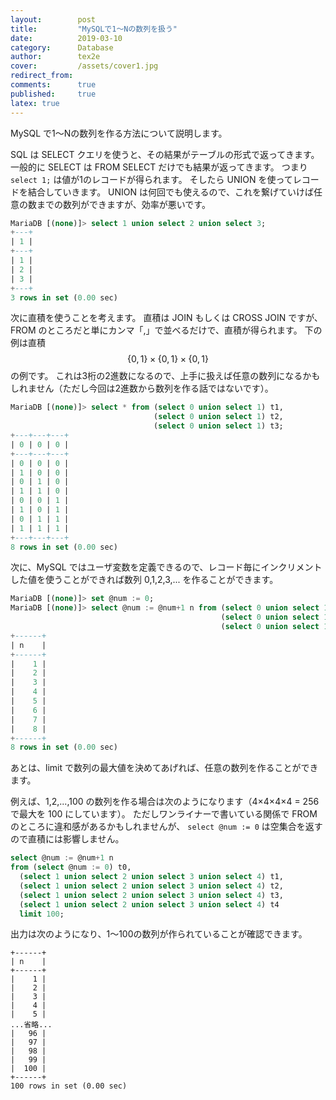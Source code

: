 ```yaml
---
layout:        post
title:         "MySQLで1〜Nの数列を扱う"
date:          2019-03-10
category:      Database
author:        tex2e
cover:         /assets/cover1.jpg
redirect_from:
comments:      true
published:     true
latex: true
---
```


MySQL で1〜Nの数列を作る方法について説明します。

SQL は SELECT クエリを使うと、その結果がテーブルの形式で返ってきます。
一般的に SELECT は FROM SELECT だけでも結果が返ってきます。
つまり `select 1;` は値が1のレコードが得られます。
そしたら UNION を使ってレコードを結合していきます。
UNION は何回でも使えるので、これを繋げていけば任意の数までの数列ができますが、効率が悪いです。

```sql
MariaDB [(none)]> select 1 union select 2 union select 3;
+---+
| 1 |
+---+
| 1 |
| 2 |
| 3 |
+---+
3 rows in set (0.00 sec)
```

次に直積を使うことを考えます。
直積は JOIN もしくは CROSS JOIN ですが、FROM のところだと単にカンマ「,」で並べるだけで、直積が得られます。
下の例は直積 $$ \{0,1\} \times \{0,1\} \times \{0,1\} $$ の例です。
これは3桁の2進数になるので、上手に扱えば任意の数列になるかもしれません（ただし今回は2進数から数列を作る話ではないです）。

```sql
MariaDB [(none)]> select * from (select 0 union select 1) t1,
                                (select 0 union select 1) t2,
                                (select 0 union select 1) t3;
+---+---+---+
| 0 | 0 | 0 |
+---+---+---+
| 0 | 0 | 0 |
| 1 | 0 | 0 |
| 0 | 1 | 0 |
| 1 | 1 | 0 |
| 0 | 0 | 1 |
| 1 | 0 | 1 |
| 0 | 1 | 1 |
| 1 | 1 | 1 |
+---+---+---+
8 rows in set (0.00 sec)
```

次に、MySQL ではユーザ変数を定義できるので、レコード毎にインクリメントした値を使うことができれば数列 0,1,2,3,... を作ることができます。

```sql
MariaDB [(none)]> set @num := 0;
MariaDB [(none)]> select @num := @num+1 n from (select 0 union select 1) t1,
                                               (select 0 union select 1) t2,
                                               (select 0 union select 1) t3;
+------+
| n    |
+------+
|    1 |
|    2 |
|    3 |
|    4 |
|    5 |
|    6 |
|    7 |
|    8 |
+------+
8 rows in set (0.00 sec)
```

あとは、limit で数列の最大値を決めてあげれば、任意の数列を作ることができます。

例えば、1,2,...,100 の数列を作る場合は次のようになります（4×4×4×4 = 256 で最大を 100 にしています）。
ただしワンライナーで書いている関係で FROM のところに違和感があるかもしれませんが、
`select @num := 0` は空集合を返すので直積には影響しません。

```sql
select @num := @num+1 n
from (select @num := 0) t0,
  (select 1 union select 2 union select 3 union select 4) t1,
  (select 1 union select 2 union select 3 union select 4) t2,
  (select 1 union select 2 union select 3 union select 4) t3,
  (select 1 union select 2 union select 3 union select 4) t4
  limit 100;
```

出力は次のようになり、1〜100の数列が作られていることが確認できます。

```
+------+
| n    |
+------+
|    1 |
|    2 |
|    3 |
|    4 |
|    5 |
...省略...
|   96 |
|   97 |
|   98 |
|   99 |
|  100 |
+------+
100 rows in set (0.00 sec)
```
